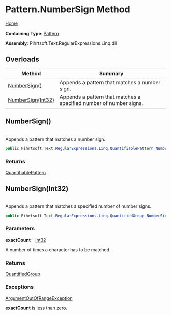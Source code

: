 # Pattern\.NumberSign Method

[Home](../../../../../../README.md)

**Containing Type**: [Pattern](../README.md)

**Assembly**: Pihrtsoft\.Text\.RegularExpressions\.Linq\.dll

## Overloads

| Method | Summary |
| ------ | ------- |
| [NumberSign()](#Pihrtsoft_Text_RegularExpressions_Linq_Pattern_NumberSign) | Appends a pattern that matches a number sign\. |
| [NumberSign(Int32)](#Pihrtsoft_Text_RegularExpressions_Linq_Pattern_NumberSign_System_Int32_) | Appends a pattern that matches a specified number of number signs\. |

## NumberSign\(\) <a id="Pihrtsoft_Text_RegularExpressions_Linq_Pattern_NumberSign"></a>

\
Appends a pattern that matches a number sign\.

```csharp
public Pihrtsoft.Text.RegularExpressions.Linq.QuantifiablePattern NumberSign()
```

### Returns

[QuantifiablePattern](../../QuantifiablePattern/README.md)

## NumberSign\(Int32\) <a id="Pihrtsoft_Text_RegularExpressions_Linq_Pattern_NumberSign_System_Int32_"></a>

\
Appends a pattern that matches a specified number of number signs\.

```csharp
public Pihrtsoft.Text.RegularExpressions.Linq.QuantifiedGroup NumberSign(int exactCount)
```

### Parameters

**exactCount** &ensp; [Int32](https://docs.microsoft.com/en-us/dotnet/api/system.int32)

A number of times a character has to be matched\.

### Returns

[QuantifiedGroup](../../QuantifiedGroup/README.md)

### Exceptions

[ArgumentOutOfRangeException](https://docs.microsoft.com/en-us/dotnet/api/system.argumentoutofrangeexception)

**exactCount** is less than zero\.

